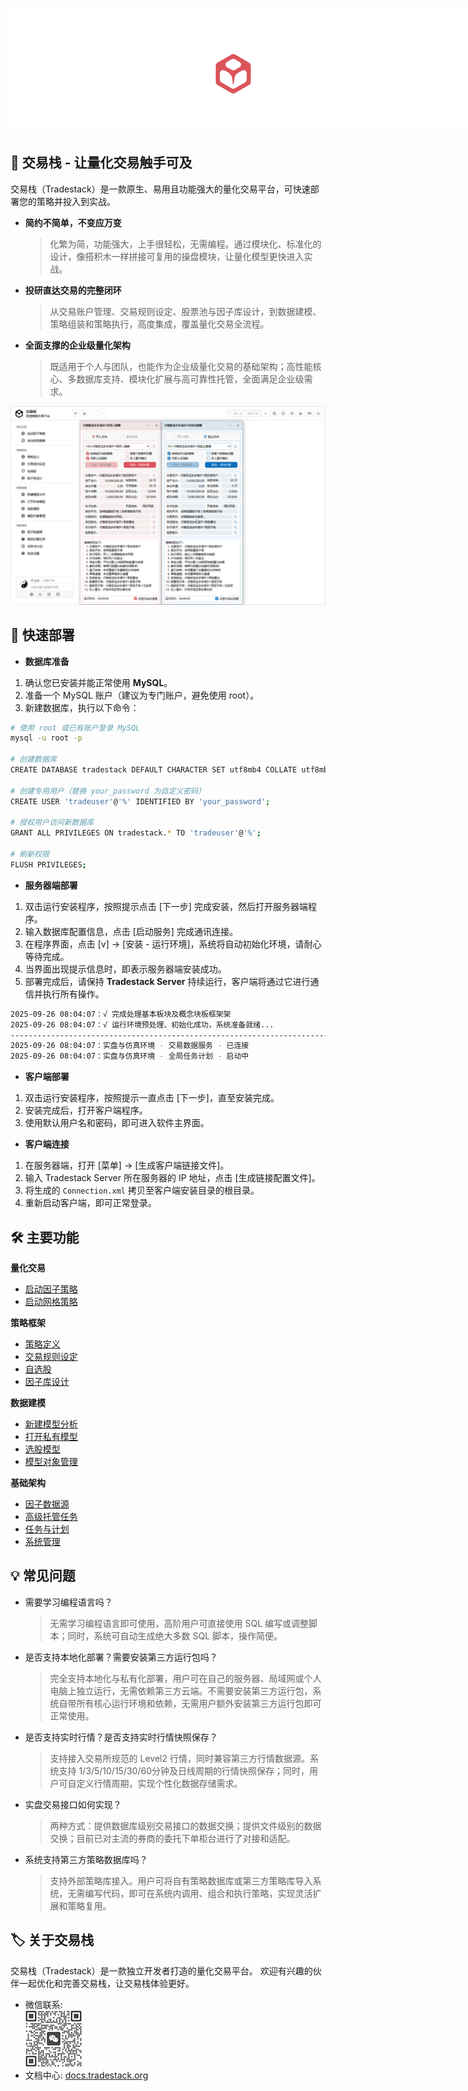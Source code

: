 <p align="center">
<img src="./images/main_banner.png" style="max-width:none;" />
</p>

## 🧩 交易栈 - 让量化交易触手可及

交易栈（Tradestack）是一款原生、易用且功能强大的量化交易平台，可快速部署您的策略并投入到实战。

- **简约不简单，不变应万变**

  > 化繁为简，功能强大，上手很轻松，无需编程。通过模块化、标准化的设计，像搭积木一样拼接可复用的操盘模块，让量化模型更快进入实战。

- **投研直达交易的完整闭环**

  > 从交易账户管理、交易规则设定、股票池与因子库设计，到数据建模、策略组装和策略执行，高度集成，覆盖量化交易全流程。

- **全面支撑的企业级量化架构**
  > 既适用于个人与团队，也能作为企业级量化交易的基础架构；高性能核心、多数据库支持、模块化扩展与高可靠性托管，全面满足企业级需求。 
<p align="Left">
    <img  src="./images/main_interface.png"/>
 </p>

## 🚀 快速部署

- **数据库准备**

1. 确认您已安装并能正常使用 **MySQL**。
2. 准备一个 MySQL 账户（建议为专门账户，避免使用 root）。  
3. 新建数据库，执行以下命令：
```bash
# 使用 root 或已有账户登录 MySQL
mysql -u root -p

# 创建数据库
CREATE DATABASE tradestack DEFAULT CHARACTER SET utf8mb4 COLLATE utf8mb4_general_ci;

# 创建专用用户（替换 your_password 为自定义密码）
CREATE USER 'tradeuser'@'%' IDENTIFIED BY 'your_password';

# 授权用户访问新数据库
GRANT ALL PRIVILEGES ON tradestack.* TO 'tradeuser'@'%';

# 刷新权限
FLUSH PRIVILEGES;
```

- **服务器端部署**

1. 双击运行安装程序，按照提示点击 [下一步] 完成安装，然后打开服务器端程序。  
2. 输入数据库配置信息，点击 [启动服务] 完成通讯连接。  
3. 在程序界面，点击 [v] -> [安装 - 运行环境]，系统将自动初始化环境，请耐心等待完成。  
4. 当界面出现提示信息时，即表示服务器端安装成功。  
5. 部署完成后，请保持 **Tradestack Server** 持续运行，客户端将通过它进行通信并执行所有操作。

```bash
2025-09-26 08:04:07：√ 完成处理基本板块及概念块板框架架
2025-09-26 08:04:07：√ 运行环境预处理、初始化成功，系统准备就绪...
--------------------------------------------------------------------------------
2025-09-26 08:04:07：实盘与仿真环境 - 交易数据服务 - 已连接
2025-09-26 08:04:07：实盘与仿真环境 - 全局任务计划 - 启动中
```

- **客户端部署**

1. 双击运行安装程序，按照提示一直点击 [下一步]，直至安装完成。  
2. 安装完成后，打开客户端程序。  
3. 使用默认用户名和密码，即可进入软件主界面。

- **客户端连接**
1. 在服务器端，打开 [菜单] -> [生成客户端链接文件]。  
2. 输入 Tradestack Server 所在服务器的 IP 地址，点击 [生成链接配置文件]。  
3. 将生成的 `Connection.xml` 拷贝至客户端安装目录的根目录。  
4. 重新启动客户端，即可正常登录。
   
## 🛠️ 主要功能
**量化交易**
- [ 启动因子策略 ](./Start_Factor_Strategy.md)
- [ 启动网格策略 ](./Start_Grid_Strategy.md)

**策略框架**
- [ 策略定义 ](./Strategy_Definition.md)
- [ 交易规则设定 ](./Trading_Rules_Setup.md)
- [ 自选股 ](./Custom_Stocks.md)
- [ 因子库设计 ](./Factor_Library_Design.md)

**数据建模**
- [ 新建模型分析 ](./New_Model_Analysis.md)
- [ 打开私有模型 ](./Open_Private_Model.md)
- [ 选股模型 ](./Stock_Selection_Model.md)
- [ 模型对象管理 ](./Model_Object_Management.md)

**基础架构**
- [ 因子数据源 ](./Factor_Data_Source.md)
- [ 高级托管任务 ](./Advanced_Managed_Tasks.md)
- [ 任务与计划 ](./Tasks_And_Plans.md)
- [ 系统管理 ](./System_Management.md)

## 💡 常见问题
- 需要学习编程语言吗？
  > 无需学习编程语言即可使用，高阶用户可直接使用 SQL 编写或调整脚本；同时，系统可自动生成绝大多数 SQL 脚本，操作简便。

- 是否支持本地化部署？需要安装第三方运行包吗？
  > 完全支持本地化与私有化部署，用户可在自己的服务器、局域网或个人电脑上独立运行，无需依赖第三方云端。不需要安装第三方运行包，系统自带所有核心运行环境和依赖，无需用户额外安装第三方运行包即可正常使用。

- 是否支持实时行情？是否支持实时行情快照保存？
  > 支持接入交易所规范的 Level2 行情，同时兼容第三方行情数据源。系统支持 1/3/5/10/15/30/60分钟及日线周期的行情快照保存；同时，用户可自定义行情周期，实现个性化数据存储需求。

- 实盘交易接口如何实现？
  > 两种方式：提供数据库级别交易接口的数据交换；提供文件级别的数据交换；目前已对主流的券商的委托下单柜台进行了对接和适配。

- 系统支持第三方策略数据库吗？
  > 支持外部策略库接入。用户可将自有策略数据库或第三方策略库导入系统，无需编写代码，即可在系统内调用、组合和执行策略，实现灵活扩展和策略复用。


## 🏷️ 关于交易栈 

交易栈（Tradestack）是一款独立开发者打造的量化交易平台。
欢迎有兴趣的伙伴一起优化和完善交易栈，让交易栈体验更好。

- 微信联系:  
  <img src="./images/wechat.png" style="max-width:none;" />
- 文档中心: [docs.tradestack.org](http://www.tradestack.org:3000/#/README)
